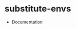 # substitute-envs

- [Documentation](https://github.com/bakdata/ci-templates/tree/main/docs/actions/substitute-envs)
